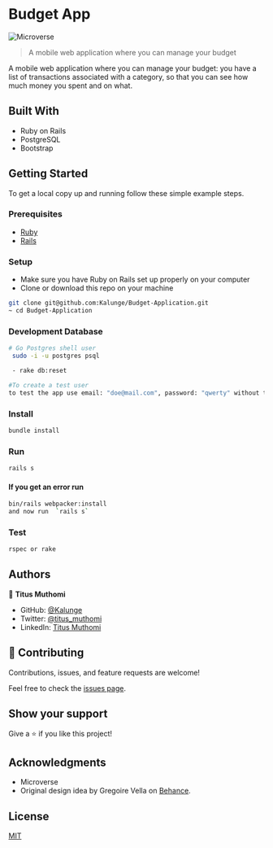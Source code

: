 # Budget App

![Microverse](https://img.shields.io/badge/Microverse-blueviolet)

> A mobile web application where you can manage your budget

A mobile web application where you can manage your budget: you have a list of transactions associated with a category, so that you can see how much money you spent and on what.

## Built With

- Ruby on Rails
- PostgreSQL
- Bootstrap 


## Getting Started

To get a local copy up and running follow these simple example steps.

### Prerequisites

- [Ruby](https://www.ruby-lang.org/en/)
- [Rails](https://gorails.com/)

### Setup

- Make sure you have Ruby on Rails set up properly on your computer
- Clone or download this repo on your machine

```sh
git clone git@github.com:Kalunge/Budget-Application.git
~ cd Budget-Application

```

### Development Database

```sh
# Go Postgres shell user
 sudo -i -u postgres psql
```

```sh
 - rake db:reset
```

```sh
#To create a test user
to test the app use email: "doe@mail.com", password: "qwerty" without the quotes

```

### Install

```sh
bundle install
```

### Run

```sh
rails s
```

#### If you get an error run

```sh
bin/rails webpacker:install
and now run  `rails s`
```

### Test

```sh
rspec or rake
```

## Authors

👤 **Titus Muthomi**

- GitHub: [@Kalunge](https://github.com/Kalunge)
- Twitter: [@titus_muthomi](https://twitter.com/titus_muthomi)
- LinkedIn: [Titus Muthomi](https://www.linkedin.com/in/muthomi-titus-295024181/)

## 🤝 Contributing

Contributions, issues, and feature requests are welcome!

Feel free to check the [issues page]([../../issues/](https://github.com/Kalunge/Budget-Application/issues)).

## Show your support

Give a ⭐️ if you like this project!

## Acknowledgments

- Microverse
- Original design idea by Gregoire Vella on [Behance](https://www.behance.net/gregoirevella).

## License

[MIT](./LICENSE)